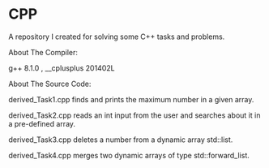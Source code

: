# CPP
A repository I created for solving some C++ tasks and problems.

About The Compiler:

g++ 8.1.0 , __cplusplus 201402L

About The Source Code:

derived_Task1.cpp finds and prints the maximum number in a given array.

derived_Task2.cpp reads an int input from the user and searches about it in a pre-defined array.

derived_Task3.cpp deletes a number from a dynamic array std::list.

derived_Task4.cpp merges two dynamic arrays of type std::forward_list.

